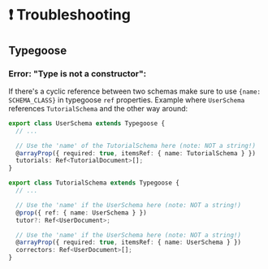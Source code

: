 # ❗ Troubleshooting

## Typegoose

### Error: "Type is not a constructor":

If there's a cyclic reference between two schemas make sure to use `{name: SCHEMA_CLASS}` in typegoose `ref` properties. Example where `UserSchema` references `TutorialSchema` and the other way around:

```typescript
export class UserSchema extends Typegoose {
  // ...

  // Use the 'name' of the TutorialSchema here (note: NOT a string!)
  @arrayProp({ required: true, itemsRef: { name: TutorialSchema } })
  tutorials: Ref<TutorialDocument>[];
}

export class TutorialSchema extends Typegoose {
  // ...

  // Use the 'name' if the UserSchema here (note: NOT a string!)
  @prop({ ref: { name: UserSchema } })
  tutor?: Ref<UserDocument>;

  // Use the 'name' if the UserSchema here (note: NOT a string!)
  @arrayProp({ required: true, itemsRef: { name: UserSchema } })
  correctors: Ref<UserDocument>[];
}
```
